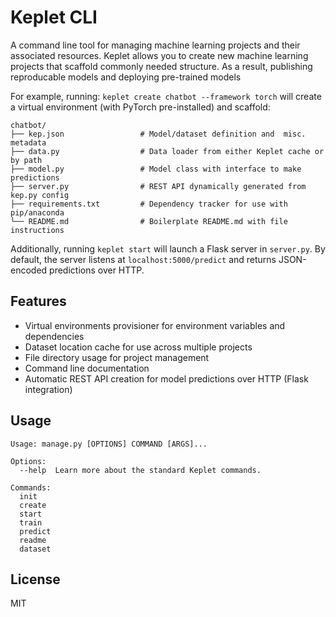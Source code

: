 # Keplet CLI
A command line tool for managing machine learning projects and their associated resources. Keplet allows you to create new machine learning projects that scaffold commonly needed structure. As a result, publishing reproducable models and deploying pre-trained models

For example, running: `keplet create chatbot --framework torch` will create a virtual environment (with PyTorch pre-installed) and scaffold:

    chatbot/
    ├── kep.json                 # Model/dataset definition and  misc. metadata
    ├── data.py                  # Data loader from either Keplet cache or by path
    ├── model.py                 # Model class with interface to make predictions
    ├── server.py                # REST API dynamically generated from kep.py config
    ├── requirements.txt         # Dependency tracker for use with pip/anaconda
    └── README.md                # Boilerplate README.md with file instructions

Additionally, running `keplet start` will launch a Flask server in `server.py`. By default, the server listens at `localhost:5000/predict` and returns JSON-encoded predictions over HTTP.

## Features
- Virtual environments provisioner for environment variables and dependencies
- Dataset location cache for use across multiple projects
- File directory usage for project management
- Command line documentation
- Automatic REST API creation for model predictions over HTTP (Flask integration)

## Usage
```
Usage: manage.py [OPTIONS] COMMAND [ARGS]...

Options:
  --help  Learn more about the standard Keplet commands.

Commands:
  init
  create
  start
  train
  predict
  readme
  dataset
```

## License
MIT